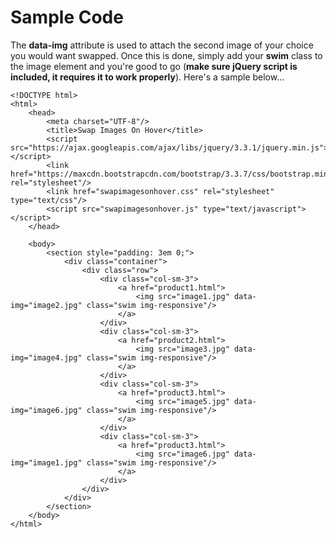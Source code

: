 # Sample Code
The **data-img** attribute is used to attach the second image of your choice you would want swapped. Once this is done, simply add your **swim** class to the image element and you're good to go (**make sure jQuery script is included, it requires it to work properly**). Here's a sample below...
```
<!DOCTYPE html>
<html>
    <head>
        <meta charset="UTF-8"/>
        <title>Swap Images On Hover</title>
        <script src="https://ajax.googleapis.com/ajax/libs/jquery/3.3.1/jquery.min.js"></script>
        <link href="https://maxcdn.bootstrapcdn.com/bootstrap/3.3.7/css/bootstrap.min.css" rel="stylesheet"/>
        <link href="swapimagesonhover.css" rel="stylesheet" type="text/css"/>
        <script src="swapimagesonhover.js" type="text/javascript"></script>
    </head>

    <body>
        <section style="padding: 3em 0;">
            <div class="container">
                <div class="row">
                    <div class="col-sm-3">
                        <a href="product1.html">
                            <img src="image1.jpg" data-img="image2.jpg" class="swim img-responsive"/>
                        </a>
                    </div>
                    <div class="col-sm-3">
                        <a href="product2.html">
                            <img src="image3.jpg" data-img="image4.jpg" class="swim img-responsive"/>
                        </a>
                    </div>
                    <div class="col-sm-3">
                        <a href="product3.html">
                            <img src="image5.jpg" data-img="image6.jpg" class="swim img-responsive"/>
                        </a>
                    </div>
                    <div class="col-sm-3">
                        <a href="product3.html">
                            <img src="image6.jpg" data-img="image1.jpg" class="swim img-responsive"/>
                        </a>
                    </div>
                </div>
            </div>
        </section>
    </body>
</html>
```